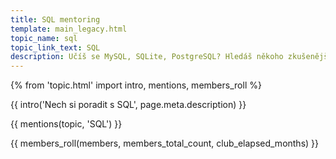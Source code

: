 ```yaml
---
title: SQL mentoring
template: main_legacy.html
topic_name: sql
topic_link_text: SQL
description: Učíš se MySQL, SQLite, PostgreSQL? Hledáš někoho zkušenějšího, kdo ti poradí, když se zasekneš? Kdo ti ukáže správné postupy a nasměruje tě na kvalitní návody nebo kurzy?
---
```

{% from 'topic.html' import intro, mentions, members_roll %}

{{ intro('Nech si poradit s SQL', page.meta.description) }}

{{ mentions(topic, 'SQL') }}

{{ members_roll(members, members_total_count, club_elapsed_months) }}
